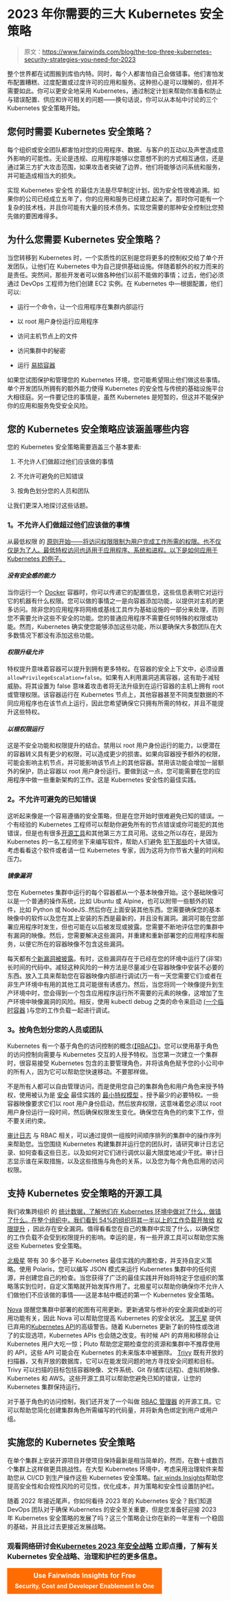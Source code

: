 # 2023 年你需要的三大 Kubernetes 安全策略

> 原文：<https://www.fairwinds.com/blog/the-top-three-kubernetes-security-strategies-you-need-for-2023>

 整个世界都在试图搬到库伯内特。同时，每个人都害怕自己会做错事。他们害怕发布配置糟糕、过度配置或过度许可的应用和服务。这种担心是可以理解的，但并不需要如此。你可以更安全地采用 Kubernetes，通过制定计划来帮助你准备和防止与错误配置、供应和许可相关的问题——换句话说，你可以从本帖中讨论的三个 Kubernetes 安全策略开始。

## 您何时需要 Kubernetes 安全策略？

每个组织或安全团队都害怕对您的应用程序、数据、与客户的互动以及声誉造成意外影响的可能性。无论是违规、应用程序能够以您意想不到的方式相互通信，还是通过第三方扩大攻击范围，如果攻击者突破了边界，他们将能够访问系统和服务，并可能造成相当大的损失。

实现 Kubernetes 安全性 的最佳方法是尽早制定计划，因为安全性很难追溯。如果你的公司已经成立五年了，你的应用和服务已经建立起来了。那时你可能有一个复杂的技术栈，并且你可能有大量的技术债务。实现您需要的那种安全控制比您预先做的要困难得多。

## 为什么您需要 Kubernetes 安全策略？

当您转移到 Kubernetes 时，一个实质性的区别是您将更多的控制权交给了单个开发团队，让他们在 Kubernetes 中为自己提供基础设施。伴随着额外的权力而来的是责任。突然间，那些开发者可以做各种他们以前不能做的事情；过去，他们必须通过 DevOps 工程师为他们创建 EC2 实例。在 Kubernetes 中—根据配置，他们可以:

*   运行一个命令，让一个应用程序在集群内部运行

*   以 root 用户身份运行应用程序

*   访问主机节点上的文件

*   访问集群中的秘密

*   运行 [易损容器](https://www.fairwinds.com/blog/cve-2022-3602-and-cve-2022-3786-openssl-vulnerabilities-scanning-container-images)

如果您试图保护和管理您的 Kubernetes 环境，您可能希望阻止他们做这些事情。单个开发团队所拥有的额外能力使得 Kubernetes 的安全性与传统的基础设施平台大相径庭。另一件要记住的事情是，虽然 Kubernetes 是短暂的，但这并不能保护你的应用和服务免受安全风险。

## 您的 Kubernetes 安全策略应该涵盖哪些内容

您的 Kubernetes 安全策略需要涵盖三个基本要素:

1.  不允许人们做超过他们应该做的事情

2.  不允许可避免的已知错误

3.  按角色划分您的人员和团队

让我们更深入地探讨这些话题。

### 1。不允许人们做超过他们应该做的事情

从最低权限 的 [原则开始——将访问权限限制为用户完成工作所需的权限。也不仅仅是为了人。最低特权访问也适用于应用程序、系统和进程。以下是如何应用于 Kubernetes 的例子。](https://www.techtarget.com/searchsecurity/definition/principle-of-least-privilege-POLP)

#### *没有安全感的能力*

当你运行一个 [Docker](https://www.docker.com/) 容器时，你可以传递它的配置信息，这些信息表明它对运行它的机器有什么权限。您可以做的事情之一是向容器添加功能，以提供对主机的更多访问。除非您的应用程序将网络或基线工具作为基础设施的一部分来处理，否则您不需要允许这些不安全的功能。您的普通应用程序不需要任何特殊的权限或功能。然而，Kubernetes 确实使您能够添加这些功能，所以要确保大多数团队在大多数情况下都没有添加这些功能。

#### *权限升级允许*

特权提升意味着容器可以提升到拥有更多特权。在容器的安全上下文中，必须设置`allowPrivilegeEscalation=false`。如果有人利用漏洞逃离容器，这有助于减轻威胁。将其设置为 false 意味着攻击者将无法升级到在运行容器的主机上拥有 root 或管理权限。该容器运行在 Kubernetes 节点上，其他容器甚至不同类型数据的不同应用程序也在该节点上运行，因此您希望确保它只拥有所需的特权，并且不能提升这些特权。

#### *以根权限运行*

这是不安全功能和权限提升的结合。禁用以 root 用户身份运行的能力，以便潜在的容器转义具有更少的权限，可以造成更少的损害。如果向容器授予额外的权限，可能会影响主机节点，并可能影响该节点上的其他容器。禁用该功能会增加一层额外的保护，防止容器以 root 用户身份运行。要做到这一点，您可能需要在您的应用程序中做一些重新架构的工作。这是 Kubernetes 安全性的最佳实践。

### 2。不允许可避免的已知错误

这听起来像是一个容易遵循的安全策略，但是在您开始时很难避免已知的错误。一个有经验的 Kubernetes 工程师可以帮助你避免所有的节点错误或你可能犯的其他错误，但是也有很多[开源工具](/open-source-software)和其他第三方工具可用。这些之所以存在，是因为 Kubernetes 的一名工程师坐下来编写软件，帮助人们避免 [犯下那些](https://www.fairwinds.com/devops-webinar-kubernetes-mistakes-reg)的十大错误。考虑看看这个软件或者请一位 Kubernetes 专家，因为这将为你节省大量的时间和压力。

#### *镜像漏洞*

您在 Kubernetes 集群中运行的每个容器都从一个基本映像开始。这个基础映像可以是一个普通的操作系统，比如 Ubuntu 或 Alpine，也可以附带一些额外的软件，比如 Python 或 NodeJS..然后你在上面安装其他东西。您需要确保您的基本映像中的软件以及您在其上安装的东西是最新的，并且没有漏洞。漏洞可能在您部署应用程序时发生，但也可能在以后被发现或披露。您需要不断地评估您的集群中有漏洞的映像。然后，您需要解决这些漏洞，并重建和重新部署您的应用程序和服务，以便它所在的容器映像不包含这些漏洞。

每天都有[个新漏洞被披露](https://twitter.com/CVEnew/)。有时，这些漏洞存在于已经在您的环境中运行了(非常)长时间的代码中。减轻这种风险的一种方法是尽量减少在容器映像中安装不必要的东西。放入工具来帮助您在容器映像内部进行调试(万一有一天您需要它们)或者在非生产环境中有用的其他工具可能很有诱惑力。然后，当您将同一个映像提升到生产环境中时，您会得到一个包含应用程序运行所不需要的元素的映像，这增加了生产环境中映像漏洞的风险。相反，使用 kubectl debug 之类的命令来启动 [(一个临时容器](https://kubernetes.io/docs/concepts/workloads/pods/ephemeral-containers/) )与您的工作负载一起进行调试。

### 3。按角色划分您的人员或团队

Kubernetes 有一个基于角色的访问控制的概念([【RBAC】](https://kubernetes.io/docs/reference/access-authn-authz/rbac/))。您可以使用基于角色的访问控制向需要与 Kubernetes 交互的人授予特权。当您第一次建立一个集群时，很容易接受 Kubernetes 包含的主要管理角色，并将该角色赋予您的小公司中的所有人，因为它可以帮助您快速移动。不要那样做。

不是所有人都可以自由管理访问，而是使用您自己的集群角色和用户角色来授予特权，使用被认为是 [安全](https://www.fairwinds.com/kubernetes-security) 最佳实践的 [最小特权模型](https://www.techtarget.com/searchsecurity/definition/principle-of-least-privilege-POLP) 。授予最少的必要特权。一些容器映像要求它们以 root 用户身份启动，然后放弃权限，这意味着您必须以 root 用户身份运行一段时间，然后确保权限发生变化。确保您在角色的约束下工作，但不要关闭约束。

[审计日志](https://kubernetes.io/docs/tasks/debug/debug-cluster/audit/) 与 RBAC 相关，可以通过提供一组按时间顺序排列的集群中的操作序列来帮助您。当您围绕 Kubernetes 构建集群并运行您的团队时，请研究审计日志记录、如何查看这些日志，以及如何对它们进行调优以最大限度地减少干扰。审计日志显示谁在采取措施，以及这些措施与角色的关系，以及您为每个角色启用的访问权限。

## 支持 Kubernetes 安全策略的开源工具

我们收集跨组织 的 [统计数据，了解他们在 Kubernetes 环境中做对了什么，做错了什么。在整个组织中，我们看到 54%的组织将其一半以上的工作负载开放给](https://www.fairwinds.com/kubernetes-config-benchmark-report) [权限提升](https://www.youtube.com/watch?v=z75pCN6QRuY) ，因此存在安全漏洞。值得看看您在自己的集群中实现了什么，以确保您的工作负载不会受到权限提升的影响。幸运的是，有一些开源工具可以帮助您实施这些 Kubernetes 安全策略。

[北极星](https://www.fairwinds.com/polaris) 带有 30 多个基于 Kubernetes 最佳实践的内置检查，并支持自定义策略。使用 Polaris，您可以编写 JSON 模式来运行 Kubernetes 集群中的任何资源，并创建您自己的检查。当您获得了广泛的最佳实践并开始将特定于您组织的策略落实到位时，自定义策略就开始发挥作用了。北极星可以帮助你确保你不允许人们做他们不应该做的事情——这是本帖中概述的第一个 Kubernetes 安全策略。

[Nova](https://nova.docs.fairwinds.com/) 提醒您集群中部署的舵图有可用更新。更新通常与修补的安全漏洞或新的可用功能有关，因此 Nova 可以帮助您提高 Kubernetes 的安全状况。 [冥王星](https://pluto.docs.fairwinds.com/) 提供已弃用的[Kubernetes API](https://kubernetes.io/docs/concepts/overview/kubernetes-api/)的高级警告。随着 Kubernetes 更新了新的特性或改进了的实现选项，Kubernetes APIs 也会随之改变。有时候 API 的弃用和移除会让 Kubernetes 用户大吃一惊；Pluto 帮助您定期检查您的资源和集群中不推荐使用的 API，这些 API 可能会在 Kubernetes 的未来版本中被删除。 [Trivy](https://aquasecurity.github.io/trivy/v0.35/) 既有开放的扫描器，又有开放的数据库，它可以在能发现问题的地方寻找安全问题和目标。Trivy 可以扫描的目标包括容器映像、文件系统、Git 存储库(远程)、虚拟机映像、Kubernetes 和 AWS。这些开源工具可以帮助您避免已知的错误，让您的 Kubernetes 集群保持运行。

对于基于角色的访问控制，我们还开发了一个叫做 [RBAC 管理器](https://rbac-manager.docs.fairwinds.com/introduction/) 的开源工具。它可以帮助您简化创建集群角色所需编写的代码量，并将新角色绑定到用户或用户组。

## 实施您的 Kubernetes 安全策略

在单个集群上安装开源项目并使项目保持最新是相当简单的，然而，在数十或数百个集群上这样做更具挑战性。在大型 Kubernetes 环境中，考虑采用治理软件来帮助您从 CI/CD 到生产操作这些 Kubernetes 安全策略。[fair winds Insights](https://www.fairwinds.com/insights)帮助您提高安全性和合规性风险的可见性，优化成本，并为策略和安全性设置防护栏。

随着 2022 年接近尾声，你如何看待 2023 年的 Kubernetes 安全？我们知道 DevOps 团队对于确保 Kubernetes 的安全至关重要，但是您准备好迎接 2023 年 Kubernetes 安全策略的发展了吗？这三个策略会让你在新的一年里有一个稳固的基础，并且比过去更接近发展战略。

### 观看网络研讨会[Kubernetes 2023 年安全战略](https://www.fairwinds.com/cj-webinar-kubernetes-security-strategies-for-2023-reg) 立即点播，了解有关 Kubernetes 安全战略、治理和护栏的更多信息。

[![Use Fairwinds Insights for Free Security, Cost and Developer Enablement In One](img/7c86296320eb01b215d8e2755e9c5b9d.png)](https://cta-redirect.hubspot.com/cta/redirect/2184645/34aa4987-a1f9-438a-a145-d7d82d5c479a)